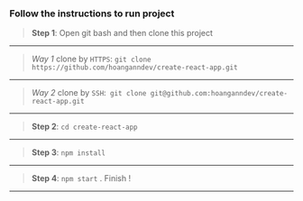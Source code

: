 ### Follow the instructions to run project

> **Step 1**: Open git bash and then clone this project
***
> _Way 1_ clone by `HTTPS`: `git clone https://github.com/hoanganndev/create-react-app.git `
***
> _Way 2_ clone by `SSH`:` git clone git@github.com:hoanganndev/create-react-app.git`
***
> **Step 2**: `cd create-react-app`
***
> **Step 3**: `npm install`
***
> **Step 4**: `npm start` . Finish !
***
